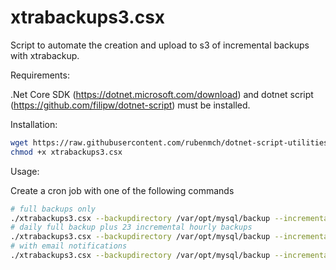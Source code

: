 # xtrabackups3.csx

Script to automate the creation and upload to s3 of incremental backups with xtrabackup.

Requirements:

.Net Core SDK (https://dotnet.microsoft.com/download) and dotnet script (https://github.com/filipw/dotnet-script) must be installed.

Installation: 

```bash
wget https://raw.githubusercontent.com/rubenmch/dotnet-script-utilities/master/xtrabackups3.csx
chmod +x xtrabackups3.csx
```

Usage:

Create a cron job with one of the following commands

```bash
# full backups only
./xtrabackups3.csx --backupdirectory /var/opt/mysql/backup --incrementalbackups 0 --mysqluser myuser --mysqlpassword mypwd --s3accesskey mykey --s3secretkey mysecret --s3bucket bucket 
# daily full backup plus 23 incremental hourly backups
./xtrabackups3.csx --backupdirectory /var/opt/mysql/backup --incrementalbackups 23 --mysqluser myuser --mysqlpassword mypwd --s3accesskey mykey --s3secretkey mysecret --s3bucket bucket 
# with email notifications
./xtrabackups3.csx --backupdirectory /var/opt/mysql/backup --incrementalbackups 23 --mysqluser myuser --mysqlpassword mypwd --s3accesskey mykey --s3secretkey mysecret --s3bucket bucket --smtpuser myuser --smtppassword mypassword --smtphost smtp.gmail.com --smtpport 587 --smtpfrom me@gmail.com --smtpto you@gmail.com --notifysuccess
```

